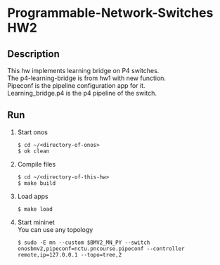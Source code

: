 # Programmable-Network-Switches HW2

## Description
This hw implements learning bridge on P4 switches.  
The p4-learning-bridge is from hw1 with new function.  
Pipeconf is the pipeline configuration app for it.  
Learning_bridge.p4 is the p4 pipeline of the switch.

## Run
1. Start onos  
    ```shell script
    $ cd ~/<directory-of-onos>
    $ ok clean
    ```
2. Compile files  
    ```shell script
    $ cd ~/<directory-of-this-hw>
    $ make build
    ```

3. Load apps  
    ```shell script
    $ make load
    ```

4. Start mininet  
    You can use any topology
    ```shell script
    $ sudo -E mn --custom $BMV2_MN_PY --switch onosbmv2,pipeconf=nctu.pncourse.pipeconf --controller remote,ip=127.0.0.1 --topo=tree,2
    ```